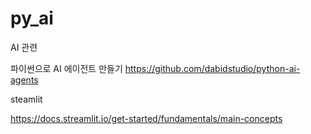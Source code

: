 # py_ai
AI 관련 



파이썬으로 AI 에이전트 만들기 https://github.com/dabidstudio/python-ai-agents




steamlit

https://docs.streamlit.io/get-started/fundamentals/main-concepts


